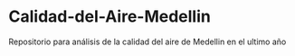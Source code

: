 # Calidad-del-Aire-Medellin
Repositorio para análisis de la calidad del aire de Medellin en el ultimo año
